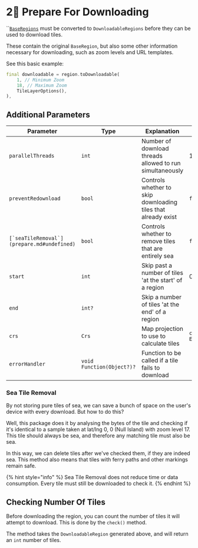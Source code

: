 # 2⃣ Prepare For Downloading

``[`BaseRegions`](regions.md) must be converted to `DownloadableRegions` before they can be used to download tiles.

These contain the original `BaseRegion`, but also some other information necessary for downloading, such as zoom levels and URL templates.

See this basic example:

```dart
final downloadable = region.toDownloadable(
    1, // Minimum Zoom
    18, // Maximum Zoom
    TileLayerOptions(),
),
```

## Additional Parameters

| Parameter                                    | Type                      | Explanation                                                   | Default            |
| -------------------------------------------- | ------------------------- | ------------------------------------------------------------- | ------------------ |
| `parallelThreads`                            | `int`                     | Number of download threads allowed to run simultaneously      | 10                 |
| `preventRedownload`                          | `bool`                    | Controls whether to skip downloading tiles that already exist | `false`            |
| ``[`seaTileRemoval`](prepare.md#undefined)`` | `bool`                    | Controls whether to remove tiles that are entirely sea        | `false`            |
| `start`                                      | `int`                     | Skip past a number of tiles 'at the start' of a region        | 0                  |
| `end`                                        | `int?`                    | Skip a number of tiles 'at the end' of a region               |                    |
| `crs`                                        | `Crs`                     | Map projection to use to calculate tiles                      | `const Epsg3857()` |
| `errorHandler`                               | `void Function(Object?)?` | Function to be called if a tile fails to download             |                    |

### Sea Tile Removal

By not storing pure tiles of sea, we can save a bunch of space on the user's device with every download. But how to do this?

Well, this package does it by analysing the bytes of the tile and checking if it's identical to a sample taken at lat/lng 0, 0 (Null Island) with zoom level 17. This tile should always be sea, and therefore any matching tile must also be sea.

In this way, we can delete tiles after we've checked them, if they are indeed sea. This method also means that tiles with ferry paths and other markings remain safe.

{% hint style="info" %}
Sea Tile Removal does not reduce time or data consumption. Every tile must still be downloaded to check it.
{% endhint %}

## Checking Number Of Tiles

Before downloading the region, you can count the number of tiles it will attempt to download. This is done by the `check()` method.

The method takes the `DownloadableRegion` generated above, and will return an `int` number of tiles.
